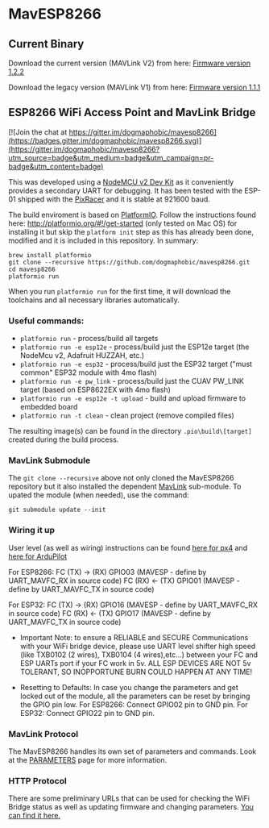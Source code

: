 # MavESP8266

## Current Binary

Download the current version (MAVLink V2) from here: [Firmware version 1.2.2](http://www.grubba.com/mavesp8266/firmware-1.2.2.bin)

Download the legacy version (MAVLink V1) from here: [Firmware version 1.1.1](http://www.grubba.com/mavesp8266/firmware-1.1.1.bin)

## ESP8266 WiFi Access Point and MavLink Bridge

[![Join the chat at https://gitter.im/dogmaphobic/mavesp8266](https://badges.gitter.im/dogmaphobic/mavesp8266.svg)](https://gitter.im/dogmaphobic/mavesp8266?utm_source=badge&utm_medium=badge&utm_campaign=pr-badge&utm_content=badge)

This was developed using a [NodeMCU v2 Dev Kit](http://www.seeedstudio.com/depot/NodeMCU-v2-Lua-based-ESP8266-development-kit-p-2415.html) as it conveniently provides a secondary UART for debugging. It has been tested with the ESP-01 shipped with the [PixRacer](https://pixhawk.org/modules/pixracer) and it is stable at 921600 baud.

The build enviroment is based on [PlatformIO](http://platformio.org). Follow the instructions found here: http://platformio.org/#!/get-started (only tested on Mac OS) for installing it but skip the ```platform init``` step as this has already been done, modified and it is included in this repository. In summary:

```
brew install platformio
git clone --recursive https://github.com/dogmaphobic/mavesp8266.git
cd mavesp8266
platformio run
```

When you run ```platformio run``` for the first time, it will download the toolchains and all necessary libraries automatically.

### Useful commands:

* ```platformio run``` - process/build all targets
* ```platformio run -e esp12e``` - process/build just the ESP12e target (the NodeMcu v2, Adafruit HUZZAH, etc.)
* ```platformio run -e esp32``` - process/build just the ESP32 target ("must common" ESP32 module with 4mo flash)
* ```platformio run -e pw_link``` - process/build just the CUAV PW_LINK target (based on ESP8622EX with 4mo flash)
* ```platformio run -e esp12e -t upload``` - build and upload firmware to embedded board
* ```platformio run -t clean``` - clean project (remove compiled files)


The resulting image(s) can be found in the directory ```.pio\build\[target]``` created during the build process.


### MavLink Submodule

The ```git clone --recursive``` above not only cloned the MavESP8266 repository but it also installed the dependent [MavLink](https://github.com/mavlink/c_library) sub-module. To upated the module (when needed), use the command:

```git submodule update --init```

### Wiring it up

User level (as well as wiring) instructions can be found [here for px4](https://docs.px4.io/en/telemetry/esp8266_wifi_module.html) and [here for ArduPilot](http://ardupilot.org/copter/docs/common-esp8266-telemetry.html)

For ESP8266:
FC (TX) -> (RX) GPIO03 (MAVESP - define by UART_MAVFC_RX in source code)
FC (RX) <- (TX) GPIO01 (MAVESP - define by UART_MAVFC_TX in source code)

For ESP32:
FC (TX) -> (RX) GPIO16 (MAVESP - define by UART_MAVFC_RX in source code)
FC (RX) <- (TX) GPIO17 (MAVESP - define by UART_MAVFC_TX in source code)

* Important Note: to ensure a RELIABLE and SECURE Communications with your WiFi bridge device, please use UART level shifter high speed (like TXB0102 (2 wires), TXB0104 (4 wires),etc...) between your FC and ESP UARTs port if your FC work in 5v. ALL ESP DEVICES ARE NOT 5v TOLERANT, SO INOPPORTUNE BURN COULD HAPPEN AT ANY TIME!

* Resetting to Defaults: In case you change the parameters and get locked out of the module, all the parameters can be reset by bringing the GPIO pin low.
    For ESP8266: Connect GPIO02 pin to GND pin.
    For ESP32: Connect GPIO22 pin to GND pin.

### MavLink Protocol

The MavESP8266 handles its own set of parameters and commands. Look at the [PARAMETERS](PARAMETERS.md) page for more information.

### HTTP Protocol

There are some preliminary URLs that can be used for checking the WiFi Bridge status as well as updating firmware and changing parameters. [You can find it here.](HTTP.md)
